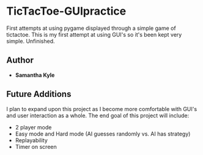 # TicTacToe-GUIpractice
First attempts at using pygame displayed through a simple game of tictactoe. This is my first attempt at using GUI's so it's been kept very simple. Unfinished.

## Author

* **Samantha Kyle** 

## Future Additions

I plan to expand upon this project as I become more comfortable with GUI's and user interaction as a whole.
The end goal of this project will include:
 - 2 player mode
 - Easy mode and Hard mode (AI guesses randomly vs. AI has strategy)
 - Replayability
 - Timer on screen
